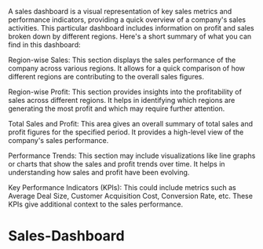 A sales dashboard is a visual representation of key sales metrics and performance indicators, providing a quick overview of a company's sales activities. This particular dashboard includes information on profit and sales broken down by different regions. Here's a short summary of what you can find in this dashboard:

Region-wise Sales: This section displays the sales performance of the company across various regions. It allows for a quick comparison of how different regions are contributing to the overall sales figures.

Region-wise Profit: This section provides insights into the profitability of sales across different regions. It helps in identifying which regions are generating the most profit and which may require further attention.

Total Sales and Profit: This area gives an overall summary of total sales and profit figures for the specified period. It provides a high-level view of the company's sales performance.

Performance Trends: This section may include visualizations like line graphs or charts that show the sales and profit trends over time. It helps in understanding how sales and profit have been evolving.

Key Performance Indicators (KPIs): This could include metrics such as Average Deal Size, Customer Acquisition Cost, Conversion Rate, etc. These KPIs give additional context to the sales performance.
# Sales-Dashboard
